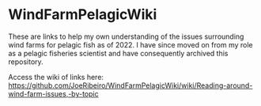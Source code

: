 # WindFarmPelagicWiki

These are links to help my own understanding of the issues surrounding wind farms for pelagic fish as of 2022. I have since moved on from my role as a pelagic fisheries scientist and have consequently archived this repository.

Access the wiki of links here:
https://github.com/JoeRibeiro/WindFarmPelagicWiki/wiki/Reading-around-wind-farm-issues,-by-topic
